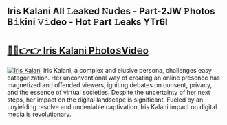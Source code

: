 ## Iris Kalani All 𝙻eaked 𝙽u𝚍es - Part-2JW 𝙿hotos B𝚒kini 𝚅𝚒deo - Hot 𝙿art 𝙻eaks YTr6l

# <h2><a href="http://ld3i0ms.urlbe.top/?page=Iris+Kalani">🔗🔗👉👉 Iris Kalani P𝚑oto𝚜Vid𝚎o</a></h2>

[![Iris Kalani](https://i.imgur.com/eBuTRDB.gif)](http://ld3i0ms.urlbe.top/?page=Iris+Kalani)
Iris Kalani, a complex and elusive persona, challenges easy categorization. Her unconventional way of creating an online presence has magnetized and offended viewers, igniting debates on consent, privacy, and the essence of virtual societies. Despite the uncertainty of her next steps, her impact on the digital landscape is significant. Fueled by an unyielding resolve and undeniable captivation, Iris Kalani impact on digital media is revolutionary.

